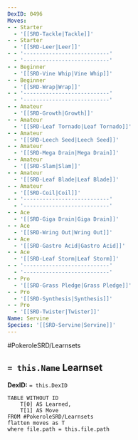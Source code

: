 ```yaml
---
DexID: 0496
Moves:
- - Starter
  - '[[SRD-Tackle|Tackle]]'
- - Starter
  - '[[SRD-Leer|Leer]]'
- - '---------------------------'
  - '---------------------------'
- - Beginner
  - '[[SRD-Vine Whip|Vine Whip]]'
- - Beginner
  - '[[SRD-Wrap|Wrap]]'
- - '---------------------------'
  - '---------------------------'
- - Amateur
  - '[[SRD-Growth|Growth]]'
- - Amateur
  - '[[SRD-Leaf Tornado|Leaf Tornado]]'
- - Amateur
  - '[[SRD-Leech Seed|Leech Seed]]'
- - Amateur
  - '[[SRD-Mega Drain|Mega Drain]]'
- - Amateur
  - '[[SRD-Slam|Slam]]'
- - Amateur
  - '[[SRD-Leaf Blade|Leaf Blade]]'
- - Amateur
  - '[[SRD-Coil|Coil]]'
- - '---------------------------'
  - '---------------------------'
- - Ace
  - '[[SRD-Giga Drain|Giga Drain]]'
- - Ace
  - '[[SRD-Wring Out|Wring Out]]'
- - Ace
  - '[[SRD-Gastro Acid|Gastro Acid]]'
- - Ace
  - '[[SRD-Leaf Storm|Leaf Storm]]'
- - '---------------------------'
  - '---------------------------'
- - Pro
  - '[[SRD-Grass Pledge|Grass Pledge]]'
- - Pro
  - '[[SRD-Synthesis|Synthesis]]'
- - Pro
  - '[[SRD-Twister|Twister]]'
Name: Servine
Species: '[[SRD-Servine|Servine]]'
---
```


#PokeroleSRD/Learnsets

## `= this.Name` Learnset

**DexID:** `= this.DexID`

```dataview
TABLE WITHOUT ID
    T[0] AS Learned,
    T[1] AS Move
FROM #PokeroleSRD/Learnsets
flatten moves as T
where file.path = this.file.path
```

